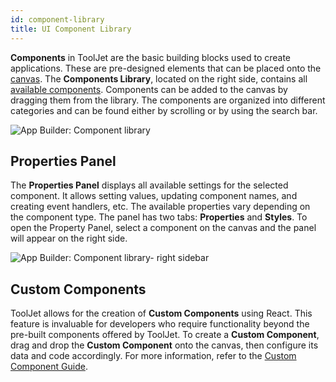 ```yaml
---
id: component-library
title: UI Component Library
---
```


**Components** in ToolJet are the basic building blocks used to create applications. These are pre-designed elements that can be placed onto the [canvas](#). The **Components Library**, located on the right side, contains all [available components](/docs/widgets/overview). Components can be added to the canvas by dragging them from the library. The components are organized into different categories and can be found either by scrolling or by using the search bar.

<img className="screenshot-full img-full" src="/img/app-builder/components/component-library.png" alt="App Builder: Component library"/>

## Properties Panel

The **Properties Panel** displays all available settings for the selected component. It allows setting values, updating component names, and creating event handlers, etc. The available properties vary depending on the component type. The panel has two tabs: **Properties** and **Styles**. To open the Property Panel, select a component on the canvas and the panel will appear on the right side.

<img className="screenshot-full img-full" src="/img/app-builder/components/properties-panel.png" alt="App Builder: Component library- right sidebar"/>

## Custom Components

ToolJet allows for the creation of **Custom Components** using React. This feature is invaluable for developers who require functionality beyond the pre-built components offered by ToolJet. To create a **Custom Component**, drag and drop the **Custom Component** onto the canvas, then configure its data and code accordingly. For more information, refer to the [Custom Component Guide](#).